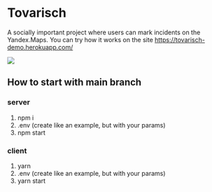 # Tovarisch
A socially important project where users can mark incidents on the Yandex.Maps.
You can try how it works on the site https://tovarisch-demo.herokuapp.com/

<img src="https://d.radikal.ru/d40/2201/32/832653afdcdet.jpg" />

## How to start with main branch
### server
1) npm i
2) .env (create like an example, but with your params)
3) npm start

### client
1) yarn
2) .env (create like an example, but with your params)
3) yarn start
